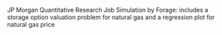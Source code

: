 JP Morgan Quantitative Research Job Simulation by Forage: includes a storage option valuation problem for natural gas and a regression plot for natural gas price
